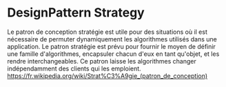 # DesignPattern Strategy
Le patron de conception stratégie est utile pour des situations où il est nécessaire de permuter dynamiquement les algorithmes utilisés dans une application. Le patron stratégie est prévu pour fournir le moyen de définir une famille d'algorithmes, encapsuler chacun d'eux en tant qu'objet, et les rendre interchangeables. Ce patron laisse les algorithmes changer indépendamment des clients qui les emploient.
https://fr.wikipedia.org/wiki/Strat%C3%A9gie_(patron_de_conception)
